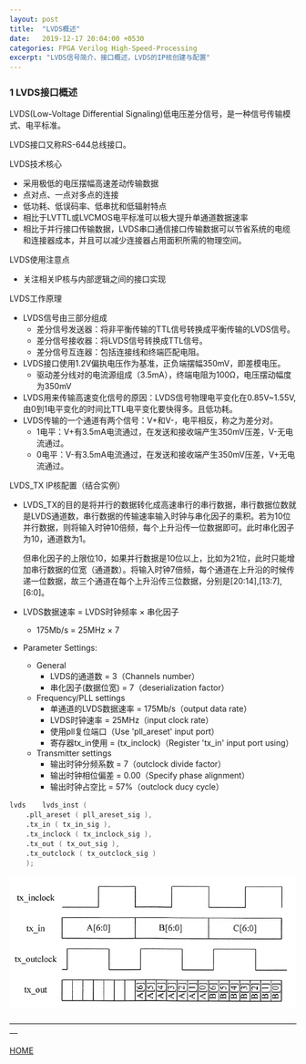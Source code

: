 ```yaml
---
layout: post
title:  "LVDS概述"
date:   2019-12-17 20:04:00 +0530
categories: FPGA Verilog High-Speed-Processing
excerpt: "LVDS信号简介、接口概述，LVDS的IP核创建与配置"
---
```


### 1 LVDS接口概述
LVDS(Low-Voltage Differential Signaling)低电压差分信号，是一种信号传输模式、电平标准。

LVDS接口又称RS-644总线接口。

LVDS技术核心
* 采用极低的电压摆幅高速差动传输数据
* 点对点、一点对多点的连接
* 低功耗、低误码率、低串扰和低辐射特点
* 相比于LVTTL或LVCMOS电平标准可以极大提升单通道数据速率
* 相比于并行接口传输数据，LVDS串口通信接口传输数据可以节省系统的电缆和连接器成本，并且可以减少连接器占用面积所需的物理空间。

LVDS使用注意点
* 关注相关IP核与内部逻辑之间的接口实现

LVDS工作原理
* LVDS信号由三部分组成
    * 差分信号发送器：将非平衡传输的TTL信号转换成平衡传输的LVDS信号。
    * 差分信号接收器：将LVDS信号转换成TTL信号。
    * 差分信号互连器：包括连接线和终端匹配电阻。
* LVDS接口使用1.2V偏执电压作为基准，正负端摆幅350mV，即差模电压。
    * 驱动差分线对的电流源组成（3.5mA），终端电阻为100Ω，电压摆动幅度为350mV
* LVDS用来传输高速变化信号的原因：LVDS信号物理电平变化在0.85V~1.55V,由0到1电平变化的时间比TTL电平变化要快得多。且低功耗。
* LVDS传输的一个通道有两个信号：V+和V-，电平相反，称之为差分对。
    * 1电平：V+有3.5mA电流通过，在发送和接收端产生350mV压差，V-无电流通过。
    * 0电平：V-有3.5mA电流通过，在发送和接收端产生350mV压差，V+无电流通过。

LVDS_TX IP核配置（结合实例）
* LVDS_TX的目的是将并行的数据转化成高速串行的串行数据，串行数据位数就是LVDS通道数，串行数据的传输速率输入时钟与串化因子的乘积。若为10位并行数据，则将输入时钟10倍频，每个上升沿传一位数据即可。此时串化因子为10，通道数为1。
  
  但串化因子的上限位10，如果并行数据是10位以上，比如为21位，此时只能增加串行数据的位宽（通道数）。将输入时钟7倍频，每个通道在上升沿的时候传递一位数据，故三个通道在每个上升沿传三位数据，分别是[20:14],[13:7],[6:0]。
* LVDS数据速率 = LVDS时钟频率 × 串化因子
  * 175Mb/s = 25MHz × 7
* Parameter Settings:
  * General
    * LVDS的通道数 = 3（Channels number）
    * 串化因子(数据位宽) = 7（deserialization factor）
  * Frequency/PLL settings
    * 单通道的LVDS数据速率 = 175Mb/s（output data rate）
    * LVDS时钟速率 = 25MHz（input clock rate）
    * 使用pll复位端口（Use 'pll_areset' input port）
    * 寄存器tx_in使用 = (tx_inclock)（Register 'tx_in' input port using）
  * Transmitter settings
    * 输出时钟分频系数 = 7（outclock divide factor）
    * 输出时钟相位偏差 = 0.00（Specify phase alignment）
    * 输出时钟占空比 = 57%（outclock ducy cycle）
```verilog
lvds	lvds_inst (
	.pll_areset ( pll_areset_sig ),
	.tx_in ( tx_in_sig ),
	.tx_inclock ( tx_inclock_sig ),
	.tx_out ( tx_out_sig ),
	.tx_outclock ( tx_outclock_sig )
	);
```

![lvds_time](https://github.com/skycity11/skycity11.github.io/raw/master/img/LVDS/lvds_time.png)


—————————————————————————————————————

[HOME][home]

[home]: https://blog.skycity11.xyz


